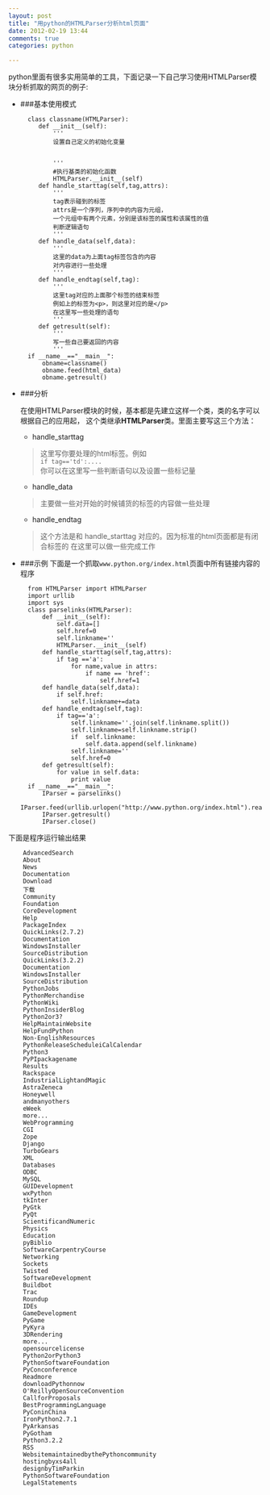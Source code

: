 ```yaml
---
layout: post
title: "用python的HTMLParser分析html页面"
date: 2012-02-19 13:44
comments: true
categories: python

---
```


python里面有很多实用简单的工具，下面记录一下自己学习使用HTMLParser模块分析抓取的网页的例子:
<!--more-->

+ ###基本使用模式

        class classname(HTMLParser):
           def __init__(self):
               '''
               设置自己定义的初始化变量


               '''
               #执行基类的初始化函数
               HTMLParser.__init__(self)
           def handle_starttag(self,tag,attrs):
               '''
               tag表示碰到的标签
               attrs是一个序列，序列中的内容为元组，
               一个元组中有两个元素，分别是该标签的属性和该属性的值
               判断逻辑语句
               '''
           def handle_data(self,data):
               '''
               这里的data为上面tag标签包含的内容
               对内容进行一些处理
               '''
           def handle_endtag(self,tag):
               '''
               这里tag对应的上面那个标签的结束标签
               例如上的标签为<p>，则这里对应的是</p>
               在这里写一些处理的语句
               '''
           def getresult(self):
               '''
               写一些自己要返回的内容
               '''
        if __name__=="__main__":
            obname=classname()
            obname.feed(html_data)
            obname.getresult()

+ ###分析
  
  在使用HTMLParser模块的时候，基本都是先建立这样一个类，类的名字可以根据自己的应用起，
  这个类继承**HTMLParser**类。里面主要写这三个方法：  
  + handle_starttag
  >这里写你要处理的html标签。例如  
  `if tag=='td':....`  
  你可以在这里写一些判断语句以及设置一些标记量

  + handle_data   
  >主要做一些对开始的时候铺货的标签的内容做一些处理

  + handle_endtag 
  >这个方法是和 handle_starttag 对应的。因为标准的html页面都是有闭合标签的
    在这里可以做一些完成工作
  
+ ###示例
  下面是一个抓取`www.python.org/index.html`页面中所有链接内容的程序

        from HTMLParser import HTMLParser
        import urllib
        import sys
        class parselinks(HTMLParser):
            def __init__(self):
                self.data=[]
                self.href=0
                self.linkname=''
                HTMLParser.__init__(self)
            def handle_starttag(self,tag,attrs):
                if tag =='a':
                    for name,value in attrs:
                        if name == 'href':
                            self.href=1
            def handle_data(self,data):
                if self.href:
                    self.linkname+=data
            def handle_endtag(self,tag):
                if tag=='a':
                    self.linkname=''.join(self.linkname.split())
                    self.linkname=self.linkname.strip()
                    if  self.linkname:
                        self.data.append(self.linkname)
                    self.linkname=''
                    self.href=0
            def getresult(self):
                for value in self.data:
                    print value
        if __name__=="__main__":
            IParser = parselinks()
            IParser.feed(urllib.urlopen("http://www.python.org/index.html").read())
            IParser.getresult()
            IParser.close()


下面是程序运行输出结果

        AdvancedSearch
        About
        News
        Documentation
        Download
        下载
        Community
        Foundation
        CoreDevelopment
        Help
        PackageIndex
        QuickLinks(2.7.2)
        Documentation
        WindowsInstaller
        SourceDistribution
        QuickLinks(3.2.2)
        Documentation
        WindowsInstaller
        SourceDistribution
        PythonJobs
        PythonMerchandise
        PythonWiki
        PythonInsiderBlog
        Python2or3?
        HelpMaintainWebsite
        HelpFundPython
        Non-EnglishResources
        PythonReleaseScheduleiCalCalendar
        Python3
        PyPIpackagename
        Results
        Rackspace
        IndustrialLightandMagic
        AstraZeneca
        Honeywell
        andmanyothers
        eWeek
        more...
        WebProgramming
        CGI
        Zope
        Django
        TurboGears
        XML
        Databases
        ODBC
        MySQL
        GUIDevelopment
        wxPython
        tkInter
        PyGtk
        PyQt
        ScientificandNumeric
        Physics
        Education
        pyBiblio
        SoftwareCarpentryCourse
        Networking
        Sockets
        Twisted
        SoftwareDevelopment
        Buildbot
        Trac
        Roundup
        IDEs
        GameDevelopment
        PyGame
        PyKyra
        3DRendering
        more...
        opensourcelicense
        Python2orPython3
        PythonSoftwareFoundation
        PyConconference
        Readmore
        downloadPythonnow
        O'ReillyOpenSourceConvention
        CallforProposals
        BestProgrammingLanguage
        PyConinChina
        IronPython2.7.1
        PyArkansas
        PyGotham
        Python3.2.2
        RSS
        WebsitemaintainedbythePythoncommunity
        hostingbyxs4all
        designbyTimParkin
        PythonSoftwareFoundation
        LegalStatements


